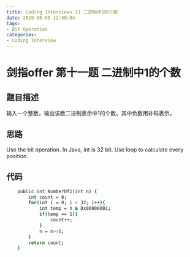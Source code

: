 ```yaml
---
title: Coding Interviews 11 二进制中1的个数
date: 2019-06-05 12:50:04
tags:
- Bit Operation
categories: 
- Coding Interview
---
```

# 剑指offer 第十一题 二进制中1的个数

## 题目描述
输入一个整数，输出该数二进制表示中1的个数。其中负数用补码表示。

<!--more-->
## 思路
Use the bit operation.
In Java, int is 32 bit.
Use loop to calculate every position.

## 代码
``` bash
    public int NumberOf1(int n) {
        int count = 0;
        for(int i = 0; i < 32; i++){
            int temp = n & 0x00000001;
            if(temp == 1){
                count++;
            }
            n = n>>1;
        }
        return count;
    }  
```
